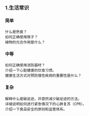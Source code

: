 ### 1.生活常识
#### 简单
```
什么是熟食？
如何正确使用筷子？
植物的光合作用是什么？

```
#### 中等
```
如何正确使用消防器材？
介绍一下心脏健康的饮食习惯。
健康生活方式对预防慢性疾病的重要性是什么？

```

#### 复杂
```
解释什么是碳足迹，并提供减少碳足迹的方法。
详细说明如何进行紧急情况下的心肺复苏（CPR）。
介绍一下食品安全的原则和监管体系。

```
